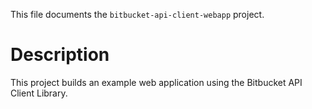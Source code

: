 This file documents the `bitbucket-api-client-webapp` project.

# Description

This project builds an example web application using the Bitbucket API Client
Library.
